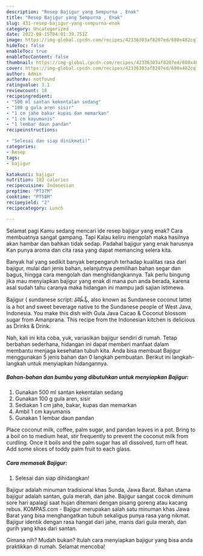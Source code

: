 ```yaml
---
description: "Resep Bajigur yang Sempurna , Enak"
title: "Resep Bajigur yang Sempurna , Enak"
slug: 431-resep-bajigur-yang-sempurna-enak
category: Uncategorized
date: 2022-08-15T04:01:39.751Z
image: https://img-global.cpcdn.com/recipes/42336303af8207ed/680x482cq70/bajigur-foto-resep-utama.jpg
hideToc: false
enableToc: true
enableTocContent: false
thumbnail: https://img-global.cpcdn.com/recipes/42336303af8207ed/680x482cq70/bajigur-foto-resep-utama.jpg
cover: https://img-global.cpcdn.com/recipes/42336303af8207ed/680x482cq70/bajigur-foto-resep-utama.jpg
author: Admin
authorAv: notfound
ratingvalue: 3.1
reviewcount: 18
recipeingredient:
- "500 ml santan kekentalan sedang"
- "100 g gula aren sisir"
- "1 cm jahe bakar kupas dan memarkan"
- "1 cm kayumanis"
- "1 lembar daun pandan"
recipeinstructions:

- "Selesai dan siap dinikmati!"
categories:
- Resep
tags:
- bajigur

katakunci: bajigur 
nutrition: 102 calories
recipecuisine: Indonesian
preptime: "PT37M"
cooktime: "PT58M"
recipeyield: "2"
recipecategory: Lunch

---
```



Selamat pagi Kamu sedang mencari ide resep bajigur yang enak? Cara membuatnya sangat gampang. Tapi Kalau keliru mengolah maka hasilnya akan hambar dan bahkan tidak sedap. Padahal bajigur yang enak harusnya Kan punya aroma dan cita rasa yang dapat memancing selera kita.


Banyak hal yang sedikit banyak berpengaruh terhadap kualitas rasa dari bajigur, mulai dari jenis bahan, selanjutnya pemilihan bahan segar dan bagus, hingga cara mengolah dan menghidangkannya. Tak perlu bingung jika mau menyiapkan bajigur yang enak di mana pun anda berada, karena asal sudah tahu caranya maka hidangan ini mampu jadi sajian istimewa.

Bajigur ( sundanese script: ᮘᮏᮤᮍᮥᮁ, also known as Sundanese coconut latte) is a hot and sweet beverage native to the Sundanese people of West Java, Indonesia. You make this dish with Gula Java Cacao &amp; Coconut blossom sugar from Amanprana. This recipe from the Indonesian kitchen is delicious as Drinks &amp; Drink.


Nah, kali ini kita coba, yuk, variasikan bajigur sendiri di rumah. Tetap berbahan sederhana, hidangan ini dapat memberi manfaat dalam membantu menjaga kesehatan tubuh kita. Anda bisa membuat Bajigur menggunakan 5 jenis bahan dan 0 langkah pembuatan. Berikut ini langkah-langkah untuk menyiapkan hidangannya.

<!--inarticleads1-->

##### Bahan-bahan dan bumbu yang dibutuhkan untuk menyiapkan Bajigur:

1. Gunakan 500 ml santan kekentalan sedang
1. Gunakan 100 g gula aren, sisir
1. Sediakan 1 cm jahe, bakar, kupas dan memarkan
1. Ambil 1 cm kayumanis
1. Gunakan 1 lembar daun pandan


Place coconut milk, coffee, palm sugar, and pandan leaves in a pot. Bring to a boil on to medium heat, stir frequently to prevent the coconut milk from curdling. Once it boils and the palm sugar has all dissolved, turn off heat. Add some slices of toddy palm fruit to each glass. 

<!--inarticleads2-->

##### Cara memasak Bajigur:


1. Selesai dan siap dihidangkan!

Bajigur adalah minuman tradisional khas Sunda, Jawa Barat. Bahan utama bajigur adalah santan, gula merah, dan jahe. Bajigur sangat cocok diminum sore hari apalagi saat hujan ditemani dengan pisang goreng atau kacang rebus. KOMPAS.com - Bajigur merupakan salah satu minuman khas Jawa Barat yang bisa menghangatkan tubuh sekaligus punya rasa yang nikmat. Bajigur identik dengan rasa hangat dari jahe, manis dari gula merah, dan gurih yang khas dari santan. 

Gimana nih? Mudah bukan? Itulah cara menyiapkan bajigur yang bisa anda praktikkan di rumah. Selamat mencoba!
